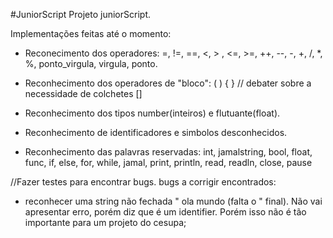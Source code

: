#JuniorScript
Projeto juniorScript.

Implementações feitas até o momento:
- Reconecimento dos operadores: =, !=, ==, <, > , <=, >=, ++, --, -, +, /, *, %, 
ponto_virgula, virgula, ponto.

- Reconhecimento dos operadores de "bloco": ( ) { } // debater sobre a necessidade de colchetes []

- Reconhecimento dos tipos number(inteiros) e flutuante(float).

- Reconhecimento de identificadores e simbolos desconhecidos.

- Reconhecimento das palavras reservadas: int, jamalstring, bool, float, func, if, else, for, while, jamal, print, println, read, readln, close, pause


//Fazer testes para encontrar bugs.
bugs a corrigir encontrados:
- reconhecer uma string não fechada " ola mundo (falta o " final). Não vai apresentar erro, porém diz que é um identifier. Porém isso não é tão importante para um projeto do cesupa;

